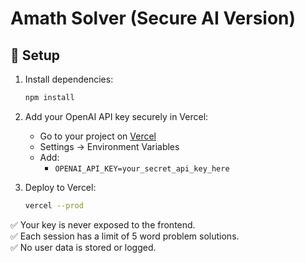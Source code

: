 # Amath Solver (Secure AI Version)

## 🚀 Setup
1. Install dependencies:
   ```bash
   npm install
   ```

2. Add your OpenAI API key securely in Vercel:
   - Go to your project on [Vercel](https://vercel.com/)
   - Settings → Environment Variables
   - Add:
     - `OPENAI_API_KEY=your_secret_api_key_here`

3. Deploy to Vercel:
   ```bash
   vercel --prod
   ```

✅ Your key is never exposed to the frontend.  
✅ Each session has a limit of 5 word problem solutions.  
✅ No user data is stored or logged.
